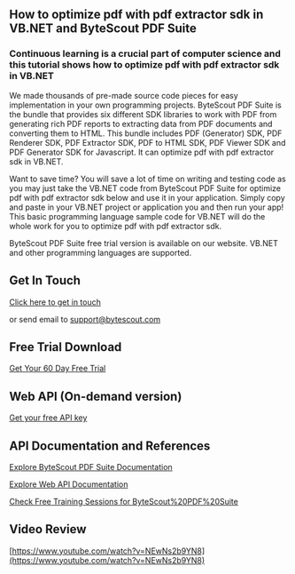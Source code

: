 ## How to optimize pdf with pdf extractor sdk in VB.NET and ByteScout PDF Suite

### Continuous learning is a crucial part of computer science and this tutorial shows how to optimize pdf with pdf extractor sdk in VB.NET

We made thousands of pre-made source code pieces for easy implementation in your own programming projects. ByteScout PDF Suite is the bundle that provides six different SDK libraries to work with PDF from generating rich PDF reports to extracting data from PDF documents and converting them to HTML. This bundle includes PDF (Generator) SDK, PDF Renderer SDK, PDF Extractor SDK, PDF to HTML SDK, PDF Viewer SDK and PDF Generator SDK for Javascript. It can optimize pdf with pdf extractor sdk in VB.NET.

Want to save time? You will save a lot of time on writing and testing code as you may just take the VB.NET code from ByteScout PDF Suite for optimize pdf with pdf extractor sdk below and use it in your application.  Simply copy and paste in your VB.NET project or application you and then run your app! This basic programming language sample code for VB.NET will do the whole work for you to optimize pdf with pdf extractor sdk.

ByteScout PDF Suite free trial version is available on our website. VB.NET and other programming languages are supported.

## Get In Touch

[Click here to get in touch](https://bytescout.zendesk.com/hc/en-us/requests/new?subject=ByteScout%20PDF%20Suite%20Question)

or send email to [support@bytescout.com](mailto:support@bytescout.com?subject=ByteScout%20PDF%20Suite%20Question) 

## Free Trial Download

[Get Your 60 Day Free Trial](https://bytescout.com/download/web-installer?utm_source=github-readme)

## Web API (On-demand version)

[Get your free API key](https://pdf.co/documentation/api?utm_source=github-readme)

## API Documentation and References

[Explore ByteScout PDF Suite Documentation](https://bytescout.com/documentation/index.html?utm_source=github-readme)

[Explore Web API Documentation](https://pdf.co/documentation/api?utm_source=github-readme)

[Check Free Training Sessions for ByteScout%20PDF%20Suite](https://academy.bytescout.com/)

## Video Review

[https://www.youtube.com/watch?v=NEwNs2b9YN8](https://www.youtube.com/watch?v=NEwNs2b9YN8)